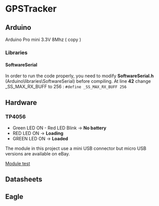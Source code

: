 GPSTracker
==========

## Arduino

Arduino Pro mini 3.3V 8Mhz ( copy )

### Libraries

#### SoftwareSerial

In order to run the code properly, you need to modify **SoftwareSerial.h** (Arduino\libraries\SoftwareSerial) before compiling.
At line **42** change _SS_MAX_RX_BUFF to 256 : `#define _SS_MAX_RX_BUFF 256 `

## Hardware

### TP4056

* Green LED ON - Red LED Blink -> **No battery**
* RED LED ON -> **Loading**
* GREEN LED ON -> **Loaded**

The module in this project use a mini USB connector but micro USB versions are available on eBay.

[Module test](http://lygte-info.dk/review/Review%20Charger%20TP4056%20UK.html)

## Datasheets

## Eagle
